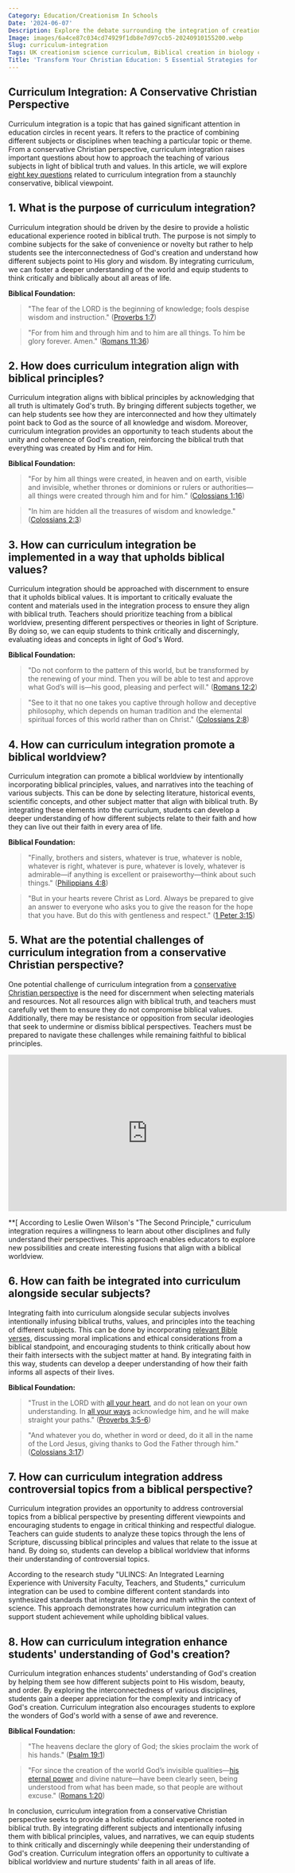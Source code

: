 ```yaml
---
Category: Education/Creationism In Schools
Date: '2024-06-07'
Description: Explore the debate surrounding the integration of creationism in the UK science curriculum. Should schools teach Genesis alongside evolution? Delve into the controversy of using creationist textbooks in faith schools.
Image: images/6a4ce87c034cd74929f1db8e7d97ccb5-20240910155200.webp
Slug: curriculum-integration
Tags: UK creationism science curriculum, Biblical creation in biology classes, Teaching Genesis alongside evolution, Creationist textbooks UK schools, Faith schools creation science
Title: 'Transform Your Christian Education: 5 Essential Strategies for Curriculum Integration'
---
```


## Curriculum Integration: A Conservative Christian Perspective
Curriculum integration is a topic that has gained significant attention in education circles in recent years. It refers to the practice of combining different subjects or disciplines when teaching a particular topic or theme. From a conservative Christian perspective, curriculum integration raises important questions about how to approach the teaching of various subjects in light of biblical truth and values. In this article, we will explore [eight key questions](/academic-recognition-creationisn) related to curriculum integration from a staunchly conservative, biblical viewpoint.

## 1. What is the purpose of curriculum integration?

Curriculum integration should be driven by the desire to provide a holistic educational experience rooted in biblical truth. The purpose is not simply to combine subjects for the sake of convenience or novelty but rather to help students see the interconnectedness of God's creation and understand how different subjects point to His glory and wisdom. By integrating curriculum, we can foster a deeper understanding of the world and equip students to think critically and biblically about all areas of life.

**Biblical Foundation:**

> "The fear of the LORD is the beginning of knowledge; fools despise wisdom and instruction." ([Proverbs 1:7](https://www.bibleref.com/Proverbs/1/Proverbs-1-7.html))

> "For from him and through him and to him are all things. To him be glory forever. Amen." ([Romans 11:36](https://www.bibleref.com/Romans/11/Romans-11-36.html))

## 2. How does curriculum integration align with biblical principles?

Curriculum integration aligns with biblical principles by acknowledging that all truth is ultimately God's truth. By bringing different subjects together, we can help students see how they are interconnected and how they ultimately point back to God as the source of all knowledge and wisdom. Moreover, curriculum integration provides an opportunity to teach students about the unity and coherence of God's creation, reinforcing the biblical truth that everything was created by Him and for Him.

**Biblical Foundation:**

> "For by him all things were created, in heaven and on earth, visible and invisible, whether thrones or dominions or rulers or authorities—all things were created through him and for him." ([Colossians 1:16](https://www.bibleref.com/Colossians/1/Colossians-1-16.html))

> "In him are hidden all the treasures of wisdom and knowledge." ([Colossians 2:3](https://www.bibleref.com/Colossians/2/Colossians-2-3.html))

## 3. How can curriculum integration be implemented in a way that upholds biblical values?

Curriculum integration should be approached with discernment to ensure that it upholds biblical values. It is important to critically evaluate the content and materials used in the integration process to ensure they align with biblical truth. Teachers should prioritize teaching from a biblical worldview, presenting different perspectives or theories in light of Scripture. By doing so, we can equip students to think critically and discerningly, evaluating ideas and concepts in light of God's Word.

**Biblical Foundation:**

> "Do not conform to the pattern of this world, but be transformed by the renewing of your mind. Then you will be able to test and approve what God’s will is—his good, pleasing and perfect will." ([Romans 12:2](https://www.bibleref.com/Romans/12/Romans-12-2.html))

> "See to it that no one takes you captive through hollow and deceptive philosophy, which depends on human tradition and the elemental spiritual forces of this world rather than on Christ." ([Colossians 2:8](https://www.bibleref.com/Colossians/2/Colossians-2-8.html))

## 4. How can curriculum integration promote a biblical worldview?

Curriculum integration can promote a biblical worldview by intentionally incorporating biblical principles, values, and narratives into the teaching of various subjects. This can be done by selecting literature, historical events, scientific concepts, and other subject matter that align with biblical truth. By integrating these elements into the curriculum, students can develop a deeper understanding of how different subjects relate to their faith and how they can live out their faith in every area of life.

**Biblical Foundation:**

> "Finally, brothers and sisters, whatever is true, whatever is noble, whatever is right, whatever is pure, whatever is lovely, whatever is admirable—if anything is excellent or praiseworthy—think about such things." ([Philippians 4:8](https://www.bibleref.com/Philippians/4/Philippians-4-8.html))

> "But in your hearts revere Christ as Lord. Always be prepared to give an answer to everyone who asks you to give the reason for the hope that you have. But do this with gentleness and respect." ([1 Peter 3:15](https://www.bibleref.com/1-Peter/3/1-Peter-3-15.html))

## 5. What are the potential challenges of curriculum integration from a conservative Christian perspective?

One potential challenge of curriculum integration from a [conservative Christian perspective](/limiting-islamic-visibility) is the need for discernment when selecting materials and resources. Not all resources align with biblical truth, and teachers must carefully vet them to ensure they do not compromise biblical values. Additionally, there may be resistance or opposition from secular ideologies that seek to undermine or dismiss biblical perspectives. Teachers must be prepared to navigate these challenges while remaining faithful to biblical principles.


<iframe width="560" height="315" src="https://www.youtube.com/embed/z6kgvhG3AkI" frameborder="0" allow="autoplay; encrypted-media" allowfullscreen></iframe>


**[
According to Leslie Owen Wilson's "The Second Principle," curriculum integration requires a willingness to learn about other disciplines and fully understand their perspectives. This approach enables educators to explore new possibilities and create interesting fusions that align with a biblical worldview.

## 6. How can faith be integrated into curriculum alongside secular subjects?

Integrating faith into curriculum alongside secular subjects involves intentionally infusing biblical truths, values, and principles into the teaching of different subjects. This can be done by incorporating [relevant Bible verses](/prayer-of-hopelessness), discussing moral implications and ethical considerations from a biblical standpoint, and encouraging students to think critically about how their faith intersects with the subject matter at hand. By integrating faith in this way, students can develop a deeper understanding of how their faith informs all aspects of their lives.

**Biblical Foundation:**

> "Trust in the LORD with [all your heart](/scripture-prayers-for-pastors), and do not lean on your own understanding. In [all your ways](/devotional-resources) acknowledge him, and he will make straight your paths." ([Proverbs 3:5-6](https://www.bibleref.com/Proverbs/3/Proverbs-3-5.html))

> "And whatever you do, whether in word or deed, do it all in the name of the Lord Jesus, giving thanks to God the Father through him." ([Colossians 3:17](https://www.bibleref.com/Colossians/3/Colossians-3-17.html))

## 7. How can curriculum integration address controversial topics from a biblical perspective?

Curriculum integration provides an opportunity to address controversial topics from a biblical perspective by presenting different viewpoints and encouraging students to engage in critical thinking and respectful dialogue. Teachers can guide students to analyze these topics through the lens of Scripture, discussing biblical principles and values that relate to the issue at hand. By doing so, students can develop a biblical worldview that informs their understanding of controversial topics.


According to the research study "ULINCS: An Integrated Learning Experience with University Faculty, Teachers, and Students," curriculum integration can be used to combine different content standards into synthesized standards that integrate literacy and math within the context of science. This approach demonstrates how curriculum integration can support student achievement while upholding biblical values.

## 8. How can curriculum integration enhance students' understanding of God's creation?

Curriculum integration enhances students' understanding of God's creation by helping them see how different subjects point to His wisdom, beauty, and order. By exploring the interconnectedness of various disciplines, students gain a deeper appreciation for the complexity and intricacy of God's creation. Curriculum integration also encourages students to explore the wonders of God's world with a sense of awe and reverence.

**Biblical Foundation:**

> "The heavens declare the glory of God; the skies proclaim the work of his hands." ([Psalm 19:1](https://www.bibleref.com/Psalm/19/Psalm-19-1.html))

> "For since the creation of the world God’s invisible qualities—[his eternal power](/scientific-research-creationism) and divine nature—have been clearly seen, being understood from what has been made, so that people are without excuse." ([Romans 1:20](https://www.bibleref.com/Romans/1/Romans-1-20.html))

In conclusion, curriculum integration from a conservative Christian perspective seeks to provide a holistic educational experience rooted in biblical truth. By integrating different subjects and intentionally infusing them with biblical principles, values, and narratives, we can equip students to think critically and discerningly while deepening their understanding of God's creation. Curriculum integration offers an opportunity to cultivate a biblical worldview and nurture students' faith in all areas of life.